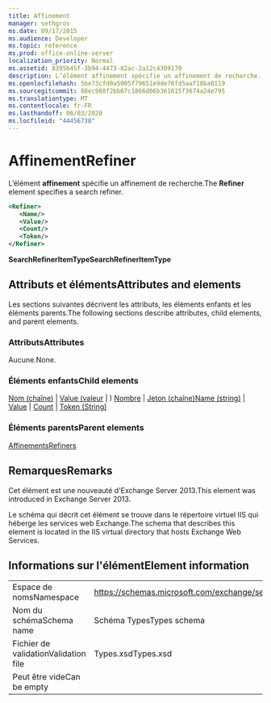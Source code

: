 ```yaml
---
title: Affinement
manager: sethgros
ms.date: 09/17/2015
ms.audience: Developer
ms.topic: reference
ms.prod: office-online-server
localization_priority: Normal
ms.assetid: 8395b45f-3b94-4473-82ac-2a12c4309170
description: L’élément affinement spécifie un affinement de recherche.
ms.openlocfilehash: 5be73cfd0a5005f79651e9de76fd5aaf18ba0119
ms.sourcegitcommit: 88ec988f2bb67c1866d06b361615f3674a24e795
ms.translationtype: MT
ms.contentlocale: fr-FR
ms.lasthandoff: 06/03/2020
ms.locfileid: "44456738"
---
```

# <a name="refiner"></a><span data-ttu-id="ec78d-103">Affinement</span><span class="sxs-lookup"><span data-stu-id="ec78d-103">Refiner</span></span>

<span data-ttu-id="ec78d-104">L’élément **affinement** spécifie un affinement de recherche.</span><span class="sxs-lookup"><span data-stu-id="ec78d-104">The **Refiner** element specifies a search refiner.</span></span> 
  
```XML
<Refiner>
   <Name/>
   <Value/>
   <Count/>
   <Token/>
</Refiner>
```

 <span data-ttu-id="ec78d-105">**SearchRefinerItemType**</span><span class="sxs-lookup"><span data-stu-id="ec78d-105">**SearchRefinerItemType**</span></span>
## <a name="attributes-and-elements"></a><span data-ttu-id="ec78d-106">Attributs et éléments</span><span class="sxs-lookup"><span data-stu-id="ec78d-106">Attributes and elements</span></span>

<span data-ttu-id="ec78d-107">Les sections suivantes décrivent les attributs, les éléments enfants et les éléments parents.</span><span class="sxs-lookup"><span data-stu-id="ec78d-107">The following sections describe attributes, child elements, and parent elements.</span></span>
  
### <a name="attributes"></a><span data-ttu-id="ec78d-108">Attributs</span><span class="sxs-lookup"><span data-stu-id="ec78d-108">Attributes</span></span>

<span data-ttu-id="ec78d-109">Aucune.</span><span class="sxs-lookup"><span data-stu-id="ec78d-109">None.</span></span>
  
### <a name="child-elements"></a><span data-ttu-id="ec78d-110">Éléments enfants</span><span class="sxs-lookup"><span data-stu-id="ec78d-110">Child elements</span></span>

<span data-ttu-id="ec78d-111">[Nom (chaîne)](name-string.md)  |  [Value (valeur](value.md)  |  ) [Nombre](count.md)  |  [Jeton (chaîne)](token-string.md)</span><span class="sxs-lookup"><span data-stu-id="ec78d-111">[Name (string)](name-string.md) | [Value](value.md) | [Count](count.md) | [Token (String)](token-string.md)</span></span>
  
### <a name="parent-elements"></a><span data-ttu-id="ec78d-112">Éléments parents</span><span class="sxs-lookup"><span data-stu-id="ec78d-112">Parent elements</span></span>

[<span data-ttu-id="ec78d-113">Affinements</span><span class="sxs-lookup"><span data-stu-id="ec78d-113">Refiners</span></span>](refiners.md)
  
## <a name="remarks"></a><span data-ttu-id="ec78d-114">Remarques</span><span class="sxs-lookup"><span data-stu-id="ec78d-114">Remarks</span></span>

<span data-ttu-id="ec78d-115">Cet élément est une nouveauté d'Exchange Server 2013.</span><span class="sxs-lookup"><span data-stu-id="ec78d-115">This element was introduced in Exchange Server 2013.</span></span>
  
<span data-ttu-id="ec78d-116">Le schéma qui décrit cet élément se trouve dans le répertoire virtuel IIS qui héberge les services web Exchange.</span><span class="sxs-lookup"><span data-stu-id="ec78d-116">The schema that describes this element is located in the IIS virtual directory that hosts Exchange Web Services.</span></span>
  
## <a name="element-information"></a><span data-ttu-id="ec78d-117">Informations sur l'élément</span><span class="sxs-lookup"><span data-stu-id="ec78d-117">Element information</span></span>

|||
|:-----|:-----|
|<span data-ttu-id="ec78d-118">Espace de noms</span><span class="sxs-lookup"><span data-stu-id="ec78d-118">Namespace</span></span>  <br/> |https://schemas.microsoft.com/exchange/services/2006/types  <br/> |
|<span data-ttu-id="ec78d-119">Nom du schéma</span><span class="sxs-lookup"><span data-stu-id="ec78d-119">Schema name</span></span>  <br/> |<span data-ttu-id="ec78d-120">Schéma Types</span><span class="sxs-lookup"><span data-stu-id="ec78d-120">Types schema</span></span>  <br/> |
|<span data-ttu-id="ec78d-121">Fichier de validation</span><span class="sxs-lookup"><span data-stu-id="ec78d-121">Validation file</span></span>  <br/> |<span data-ttu-id="ec78d-122">Types.xsd</span><span class="sxs-lookup"><span data-stu-id="ec78d-122">Types.xsd</span></span>  <br/> |
|<span data-ttu-id="ec78d-123">Peut être vide</span><span class="sxs-lookup"><span data-stu-id="ec78d-123">Can be empty</span></span>  <br/> ||
   

